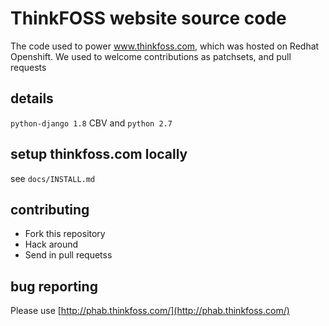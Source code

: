 # ThinkFOSS website source code

The code used to power www.thinkfoss.com, which was hosted on Redhat Openshift. We used to welcome contributions as patchsets, 
and pull requests 

## details
`python-django 1.8` CBV  and 
`python 2.7` 

## setup thinkfoss.com locally 
see `docs/INSTALL.md`


## contributing 
* Fork this repository
* Hack around 
* Send in pull requetss 

## bug reporting 
Please use [http://phab.thinkfoss.com/](http://phab.thinkfoss.com/)
